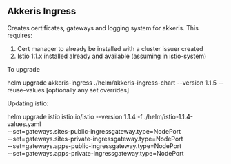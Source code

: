 ## Akkeris Ingress

Creates certificates, gateways and logging system for akkeris.  This requires:

1. Cert manager to already be installed with a cluster issuer created
2. Istio 1.1.x installed already and available (assuming in istio-system)

To upgrade

helm upgrade akkeris-ingress ./helm/akkeris-ingress-chart --version 1.1.5 --reuse-values [optionally any set overrides]

Updating istio:

 helm upgrade istio istio.io/istio --version 1.1.4 -f ./helm/istio-1.1.4-values.yaml \
 	--set=gateways.sites-public-ingressgateway.type=NodePort \
    --set=gateways.sites-private-ingressgateway.type=NodePort \
    --set=gateways.apps-public-ingressgateway.type=NodePort \
    --set=gateways.apps-private-ingressgateway.type=NodePort
